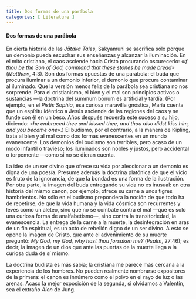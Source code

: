 ```yaml
---
title: Dos formas de una parábola
categories: [ Literature ]
---
```


#### Dos formas de una parábola

En cierta historia de las *Jātaka Tales*, Sakyamuni se sacrifica sólo porque un
demonio pueda escuchar sus enseñanzas y alcanzar la iluminación. En el mito
cristiano, el caos asciende hacia Cristo procurando oscurecerlo: «*if thou be
the Son of God, command that these stones be made bread*» (*Matthew*, 4:3). Son
dos formas opuestas de una parábola: el buda que procura iluminar a un demonio
inferior, el demonio que procura contaminar al iluminado. Que la versión menos
feliz de la parábola sea cristiana no nos sorprende. Para el cristianismo, el
bien y el mal son principios activos o sustancias —la doctrina del summum bonum
es artificial y tardía. (Por ejemplo, en el *Pistis Sophia*, esa curiosa
maravilla gnóstica, María cuenta que un espíritu idéntico a Jesús asciende de
las regiones del caos y se funde con él en un beso. Años después recuerda este
suceso a su hijo, diciendo: «*he embraced thee and kissed thee, and thou also
didst kiss him, and you became one*».) El budismo, por el contrario, a la manera
de Kipling, trata al bien y al mal como dos formas evanescentes en un mundo
evanescente. Los demonios del budismo son terribles, pero acaso de un modo
infantil o travieso; los iluminados son nobles y justos, pero accidental o
torpemente —como si no se dieran cuenta. 

La idea de un ser divino que ofrece su vida por aleccionar a un demonio es
digna de una poesía. Presume además la doctrina platónica de que el vicio es
fruto de la ignorancia, de que la bondad es una forma de la ilustración. Por
otra parte, la imagen del buda entregando su vida no es inusual: en otra
historia del mismo canon, por ejemplo, ofrece su carne a unos tigres
hambrientos. No sólo en el budismo prepondera la noción de que todo ha de
repetirse, de que la vida humana y la vida cósmica son recurrentes y leves como
un aleteo, sino que no se combate contra el mal —que es solo una curiosa forma
de analfabetismo—, sino contra la transitoriedad, la evanescencia. La entrega
de la carne a la muerte, la desintegración en aras de un fin espiritual, es un
acto de rebelión digno de un ser divino. A esto se opone la imagen de Cristo,
que ante el advenimiento de su muerte preguntó: *My God, my God, why hast thou
forsaken me?* (*Psalm*, 27:46); es decir, la imagen de un dios que ante las
puertas de la muerte llega a la curiosa duda de sí mismo.

La doctrina budista es más sabia; la cristiana me parece más cercana a la
experiencia de los hombres. No pueden realmente nombrarse expositores de la
primera: el canon es innúmero como el polvo en el rayo de luz o las arenas.
Acaso la mejor exposición de la segunda, si olvidamos a Valentín, sea el
extraño *Aion* de Jung.

